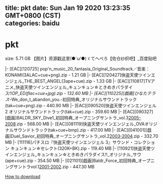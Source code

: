 
title: pkt
date: Sun Jan 19 2020 13:23:35 GMT+0800 (CST)    
categories: baidu
---

# pkt
size: 5.71 GB
 【图片】资源戳这里(●´ω‘●)ゞてへぺろ【佐仓纱织吧】_百度贴吧
 
|- [EAC][120725] pop'n_music_20_fantasia_Original_Soundtrack／音楽：KONAMI(3ALAC+cue+png).zip - 1.21 GB
|- [EAC][120427]快盗天使ツインエンジェル_THE_BEST_ANGEL(3ape+cue).zip - 1.33 GB
|- [EAC][110817]TVアニメ_快盗天使ツインエンジェル_キュンキュン☆ときめきパラダイス!!_OP_ED(flac+cue+jpg).zip - 132.60 MB
|- [EAC][110225][戯画]ひなたテラス_-We_don_t_abandon_you.-初回特典_オリジナルサウンドトラック(tak+cue+png).zip - 440.90 MB
|- [EAC][090520]快盗天使ツインエンジェル2 オリジナルサウンドトラック(tak+cue).zip - 359.60 MB
|- [EAC][090327][戯画]BALDR_SKY_Dive1_初回特典_オープニングサントラ_vol.3[2005-2008](tak+cue+bmp).zip - 568.00 MB
|- [EAC][081119]快盗天使ツインエンジェル_OVAオリジナルサウンドトラック(tak+cue+bmp).zip - 417.00 MB
|- [EAC][041001][戯画]Duel_Savior_初回特典_オープニングサントラ_vol.2[2003-2004](ape+cue+jpg).zip - 332.70 MB
|- [111116]パチスロ『快盗天使ツインエンジェル 3』サウンド・コレクション キュンキュン☆セレクト(320K+BK).zip - 119.40 MB
|- [110921]快盗天使ツインエンジェル_キュンキュン☆ときめきパラダイス!!_オリジナル_サウ(ape+cue).zip - 354.50 MB
|- [021101][戯画]Baldr_Force_初回特典_オープニングサントラvol.1[2001-2002](flac+cue+jpg).zip - 447.30 MB

[How to download](https://bpcam.bemobtrk.com/go/2ceec3aa-1ca2-46d6-b9ff-aaa5c184517c?jno=211)